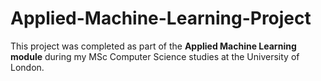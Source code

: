 # Applied-Machine-Learning-Project
This project was completed as part of the **Applied Machine Learning module** during my MSc Computer Science studies at the University of London.
